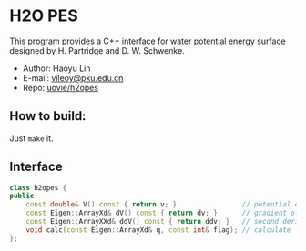 # H2O PES
This program provides a C++ interface for water potential energy surface designed by H. Partridge and D. W. Schwenke.

* Author: Haoyu Lin
* E-mail: vileoy@pku.edu.cn
* Repo: [uovie/h2opes](https://github.com/uovie/h2opes)

## How to build:

Just `make` it.

## Interface

```c++
class h2opes {
public:
    const double& V() const { return v; }                // potential energy V
    const Eigen::ArrayXd& dV() const { return dv; }      // gradient of V
    const Eigen::ArrayXXd& ddV() const { return ddv; }   // second derivative of V
    void calc(const Eigen::ArrayXd& q, const int& flag); // calculate
};
```
